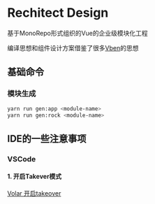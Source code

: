 # Rechitect Design

基于MonoRepo形式组织的Vue的企业级模块化工程

编译思想和组件设计方案借鉴了很多[Vben](https://github.com/vbenjs/vben3)的思想

## 基础命令

### 模块生成

```bash
yarn run gen:app <module-name>
yarn run gen:rock <module-name>
```

## IDE的一些注意事项

### VSCode

#### 1. 开启Takever模式

[Volar 开启takeover](https://cn.vuejs.org/guide/typescript/overview.html#volar-takeover-mode)
